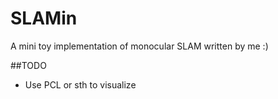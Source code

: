# SLAMin


A mini toy implementation of monocular SLAM written by me :)

##TODO
- Use PCL or sth to visualize
